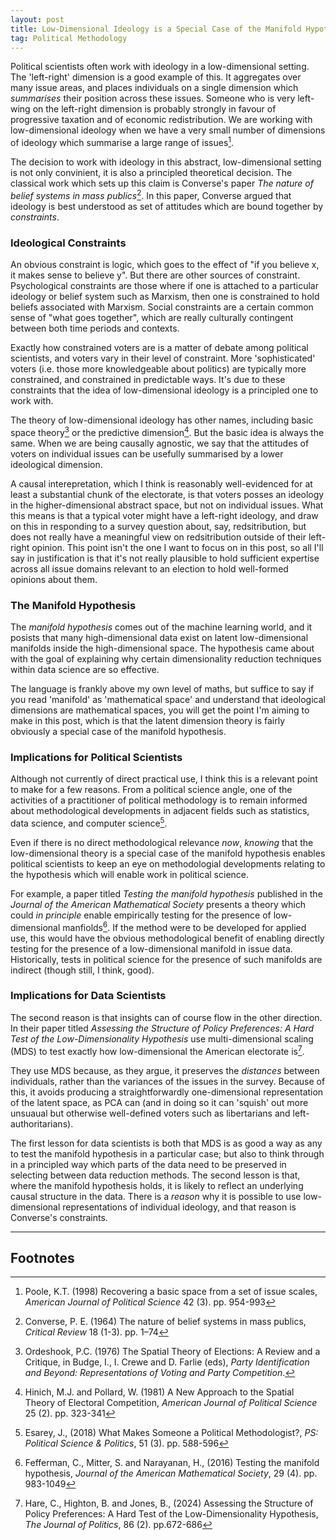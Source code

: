 ```yaml
---
layout: post
title: Low-Dimensional Ideology is a Special Case of the Manifold Hypothesis
tag: Political Methodology
---
```


Political scientists often work with ideology in a low-dimensional setting. The 'left-right' dimension is a good example of this. It aggregates over many issue areas, and places individuals on a single dimension which _summarises_ their position across these issues. Someone who is very left-wing on the left-right dimension is probably strongly in favour of progressive taxation and of economic redistribution. We are working with low-dimensional ideology when we have a very small number of dimensions of ideology which summarise a large range of issues[^1].

The decision to work with ideology in this abstract, low-dimensional setting is not only convinient, it is also a principled theoretical decision. The classical work which sets up this claim is Converse's paper *The nature of belief systems in mass publics*[^2]. In this paper, Converse argued that ideology is best understood as set of attitudes which are bound together by *constraints*.

### Ideological Constraints

An obvious constraint is logic, which goes to the effect of "if you believe x, it makes sense to believe y". But there are other sources of constraint. Psychological constraints are those where if one is attached to a particular ideology or belief system such as Marxism, then one is constrained to hold beliefs associated with Marxism. Social constraints are a certain common sense of "what goes together", which are really culturally contingent between both time periods and contexts.

Exactly how constrained voters are is a matter of debate among political scientists, and voters vary in their level of constraint. More 'sophisticated' voters (i.e. those more knowledgeable about politics) are typically more constrained, and constrained in predictable ways. It's due to these constraints that the idea of low-dimensional ideology is a principled one to work with.

The theory of low-dimensional ideology has other names, including basic space theory[^3] or the predictive dimension[^4]. But the basic idea is always the same. When we are being causally agnostic, we say that the attitudes of voters on individual issues can be usefully summarised by a lower ideological dimension.

A causal interepretation, which I think is reasonably well-evidenced for at least a substantial chunk of the electorate, is that voters posses an ideology in the higher-dimensional abstract space, but not on individual issues. What this means is that a typical voter might have a left-right ideology, and draw on this in responding to a survey question about, say, redsitribution, but does not really have a meaningful view on redsitribution outside of their left-right opinion. This point isn't the one I want to focus on in this post, so all I'll say in justification is that it's not really plausible to hold sufficient expertise across all issue domains relevant to an election to hold well-formed opinions about them.

### The Manifold Hypothesis

The *manifold hypothesis* comes out of the machine learning world, and it posists that many high-dimensional data exist on latent low-dimensional manifolds inside the high-dimensional space. The hypothesis came about with the goal of explaining why certain dimensionality reduction techniques within data science are so effective.

The language is frankly above my own level of maths, but suffice to say if you read 'manifold' as 'mathematical space' and understand that ideological dimensions are mathematical spaces, you will get the point I'm aiming to make in this post, which is that the latent dimension theory is fairly obviously a special case of the manifold hypothesis.

### Implications for Political Scientists

Although not currently of direct practical use, I think this is a relevant point to make for a few reasons. From a political science angle, one of the activities of a practitioner of political methodology is to remain informed about methodological developments in adjacent fields such as statistics, data science, and computer science[^5].

Even if there is no direct methodological relevance _now_, _knowing_ that the low-dimensional theory is a special case of the manifold hypothesis enables political scientists to keep an eye on methodologial developments relating to the hypothesis which will enable work in political science.

For example, a paper titled *Testing the manifold hypothesis* published in the *Journal of the American Mathematical Society* presents a theory which could _in principle_ enable empirically testing for the presence of low-dimensional manfiolds[^6]. If the method were to be developed for applied use, this would have the obvious methodological benefit of enabling directly testing for the presence of a low-dimensional manifold in issue data. Historically, tests in political science for the presence of such manifolds are indirect (though still, I think, good).

### Implications for Data Scientists

The second reason is that insights can of course flow in the other direction. In their paper titled *Assessing the Structure of Policy Preferences: A Hard Test of the Low-Dimensionality Hypothesis* use multi-dimensional scaling (MDS) to test exactly how low-dimensional the American electorate is[^7].

They use MDS because, as they argue, it preserves the *distances* between individuals, rather than the variances of the issues in the survey. Because of this, it avoids producing a straightforwardly one-dimensional representation of the latent space, as PCA can (and in doing so it can 'squish' out more unsuaual but otherwise well-defined voters such as libertarians and left-authoritarians).

The first lesson for data scientists is both that MDS is as good a way as any to test the manifold hypothesis in a particular case; but also to think through in a principled way which parts of the data need to be preserved in selecting between data reduction methods. The second lesson is that, where the manifold hypothesis holds, it is likely to reflect an underlying causal structure in the data. There is a *reason* why it is possible to use low-dimensional representations of individual ideology, and that reason is Converse's constraints.

---

## Footnotes

[^1]: Poole, K.T. (1998) Recovering a basic space from a set of issue scales, *American Journal of Political Science* 42 (3). pp. 954-993
[^2]: Converse, P. E. (1964) The nature of belief systems in mass publics, *Critical Review* 18 (1-3). pp. 1–74
[^3]: Ordeshook, P.C. (1976) The Spatial Theory of Elections: A Review and a Critique, in Budge, I., I. Crewe and D. Farlie (eds), *Party Identification and Beyond: Representations of Voting and Party Competition*.
[^4]: Hinich, M.J. and Pollard, W. (1981) A New Approach to the Spatial Theory of Electoral Competition, *American Journal of Political Science* 25 (2). pp. 323-341
[^5]: Esarey, J., (2018) What Makes Someone a Political Methodologist?, *PS: Political Science & Politics*, 51 (3). pp. 588-596
[^6]: Fefferman, C., Mitter, S. and Narayanan, H., (2016) Testing the manifold hypothesis, *Journal of the American Mathematical Society*, 29 (4). pp. 983-1049
[^7]: Hare, C., Highton, B. and Jones, B., (2024) Assessing the Structure of Policy Preferences: A Hard Test of the Low-Dimensionality Hypothesis, *The Journal of Politics*, 86 (2). pp.672-686